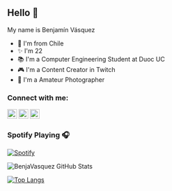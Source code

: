 ## Hello 👋

My name is Benjamín Vásquez
- 📍 I'm from Chile
- ✨ I'm 22 
- 📚 I'm a Computer Engineering Student at Duoc UC
- 🎮 I'm a Content Creator in Twitch
- 📸 I'm a Amateur Photographer

### Connect with me:
[<img alt="Beeenja__  |  Twitch" width="22px" src="https://cdn.jsdelivr.net/npm/simple-icons@v3/icons/twitch.svg"/>][twitch]
[<img alt="v.bnja  |  Instagram" width="22px" src="https://cdn.jsdelivr.net/npm/simple-icons@v3/icons/instagram.svg"/>][instagram]
[<img alt="Benja#1571  |  Discord" width="22px" src="https://cdn.jsdelivr.net/npm/simple-icons@v3/icons/discord.svg"/>][discord]

### Spotify Playing 🎧
[![Spotify](https://spotify-benjavasquez24.vercel.app/api/spotify)](https://open.spotify.com/user/7cd7dece88b648d8b2cdde328b86a02b)
<br/>

<img aligh="left" alt="BenjaVasquez GitHub Stats" 
src="https://github-readme-stats.vercel.app/api?username=BenjaVasquez24&show_icons=true&hide_border=true&theme=radical"/> 

[![Top Langs](https://github-readme-stats.vercel.app/api/top-langs/?username=BenjaVasquez24)](https://github.com/BenjaVasquez24/github-readme-stats)

[twitch]: https://www.twitch.tv/Beeenja__
[instagram]: https://www.instagram.com/v.bnja
[discord]: https://www.discord.gg/8c2JSJrJbE